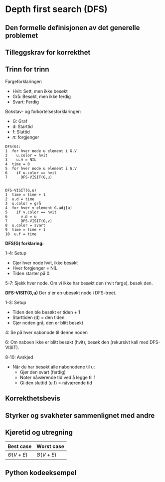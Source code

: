 # Depth first search (DFS)
<!-- [H3] Forstå DFS og parentesteoremet -->

<!-- 
1. Kjenne den formelle definisjonen av det generelle problemet den løser
2. Kjenne til eventuelle tilleggskrav den stiller for å være korrekt
3. Vite hvordan den oppfører seg; kunne utføre algoritmen, trinn for trinn!
4. Forstå korrekthetsbeviset; hvordan og hvorfor virker algoritmen egentlig?
5. Kjenne til eventuelle styrker eller svakheter, sammenlignet med andre
6. Kjenne kjøretidene under ulike omstendigheter, og forstå utregningen
-->

## Den formelle definisjonen av det generelle problemet
<!-- Et problem er relasjonen mellom input og output -->

## Tilleggskrav for korrekthet
<!-- Korrekhet: algoritmer virker, gir det svaret den skal -->
<!-- Eks: Binary search må ha en sortert liste -->

## Trinn for trinn
<!-- Pseudokode med forklaring -->

Fargeforklaringer:

- Hvit: Sett, men ikke besøkt
- Grå: Besøkt, men ikke ferdig
- Svart: Ferdig

Bokstav- og forkortelsesforklaringer:

- G: Graf
- d: Starttid
- f: Sluttid
- 𝜋: forgjenger

```pseudo
DFS(G):
1  for hver node u element i G.V
2    u.color = hvit
3    u.𝜋 = NIL
4  time = 0
5  for hver node u element i G.V
6    if u.color == hvit
7      DFS-VISIT(G,u)


DFS-VISIT(G,u)
1  time = time + 1
2  u.d = time
3  u.color = grå
4  for hver v element G.adj[u]
5    if v.color == hvit
6      v.𝜋 = u
7      DFS-VISIT(G,v)
8  u.color = svart
9  time = time + 1
10  u.f = time

```

**DFS(G) forklaring:**

1-4: Setup

- Gjør hver node hvit, ikke besøkt
- Hver forgjenger = NIL
- Tiden starter på 0

5-7: Sjekk hver node. Om vi ikke har besøkt den (hvit farge), besøk den.

**DFS-VISIT(G,u)** Der $d$ er en ubesøkt node i DFS-treet.

1-3: Setup

- Tiden den ble besøkt er tiden + 1
- Starttiden (d) = den tiden
- Gjør noden grå, den er blitt besøkt

4: Se på hver nabonode til denne noden

6: Om naboen ikke er blitt besøkt (hvit), besøk den (rekursivt kall med DFS-VISIT).

8-10: Avskjed

- Når du har besøkt alle nabonodene til u:
  - Gjør den svart (ferdig)
  - Noter nåværende tid ved å legge til 1
  - Gi den sluttid (u.f) = nåværende tid

## Korrekthetsbevis

## Styrker og svakheter sammenlignet med andre

## Kjøretid og utregning
<!-- Under ulike omstendigheter -->

Best case | Worst case
---------|----------
$\Theta(V+E)$ | $\Theta(V+E)$

## Python kodeeksempel
